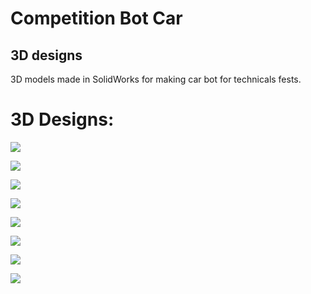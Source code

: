 # Competition Bot Car
## 3D designs

3D models made in SolidWorks for making car bot for technicals fests.

# 3D Designs:

![](https://i.imgur.com/avWfFdX.jpg)

![](https://i.imgur.com/cTdFtCV.jpg)

![](https://i.imgur.com/CttsHj1.jpg)

![](https://i.imgur.com/CG1QsF5.jpg)

![](https://i.imgur.com/FdXkMOB.jpg)

![](https://i.imgur.com/HIxe9Om.jpg)

![](https://i.imgur.com/670wrp2.jpg)

![](https://i.imgur.com/lm3TGHl.jpg)
